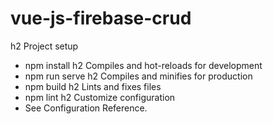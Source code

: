 # vue-js-firebase-crud
h2 Project setup
- npm install
h2 Compiles and hot-reloads for development
- npm run serve
h2 Compiles and minifies for production
- npm build
h2 Lints and fixes files
- npm lint
h2 Customize configuration
- See Configuration Reference.
